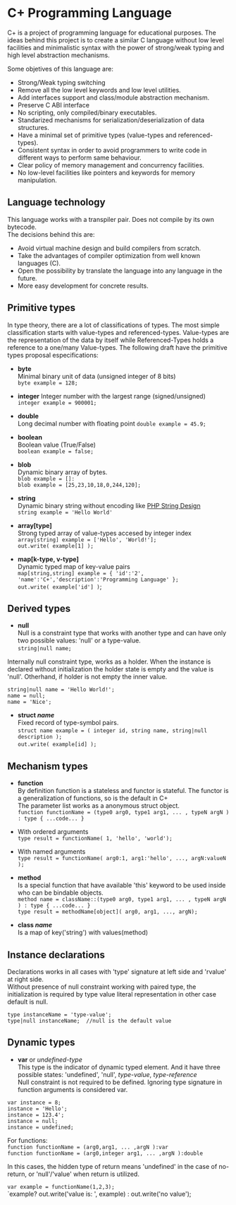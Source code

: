 
C+ Programming Language
=======================

C+ is a project of programming language for educational purposes. The ideas behind this project is to create a similar C language without low level facilities and minimalistic syntax with the power of strong/weak typing and high level abstraction mechanisms.

Some objetives of this language are:   

 - Strong/Weak typing switching
 - Remove all the low level keywords and low level utilities.
 - Add interfaces support and class/module abstraction mechanism.
 - Preserve C ABI interface
 - No scripting, only compiled/binary executables.
 - Standarized mechanisms for serialization/deserialization of data structures. 
 - Have a minimal set of primitive types (value-types and referenced-types).
 - Consistent syntax in order to avoid programmers to write code in different ways to perform same behaviour.  
 - Clear policy of memory management and concurrency facilities.
 - No low-level facilities like pointers and keywords for memory manipulation.
  
Language technology
-------------------   

This language works with a transpiler pair. Does not compile by its own bytecode.   
The decisions behind this are:  

 - Avoid virtual machine design and build compilers from scratch.
 - Take the advantages of compiler optimization from well known languages (C).
 - Open the possibility by translate the language into any language in the future.
 - More easy development for concrete results.


Primitive types
---------------------
   
In type theory, there are a lot of classifications of types. The most simple classification starts with value-types and referenced-types. Value-types are the representation of the data by itself while Referenced-Types holds a reference to a one/many Value-types. The following draft have the primitive types proposal especifications:   

 - **byte**   
Minimal binary unit of data (unsigned integer of 8 bits)  
`byte example = 128;`   

 - **integer** 
Integer number with the largest range (signed/unsigned)   
`integer example = 900001;`   

 - **double**   
Long decimal number with floating point
`double example = 45.9;`     
   
 - **boolean**    
Boolean value (True/False)   
`boolean example = false;`   
   
 - **blob**   
Dynamic binary array of bytes.   
`blob example = []:`   
`blob example = [25,23,10,18,0,244,120];`
   
 - **string**   
Dynamic binary string without encoding like [PHP String Design](https://www.php.net/manual/en/language.types.string.php#language.types.string.details)   
`string example = 'Hello World'`   
    
 - **array[type]**   
Strong typed array of value-types accesed by integer index   
`array[string] example = ['Hello', 'World!'];`   
`out.write( example[1] );`    
  
 - **map[k-type, v-type]**   
Dynamic typed map of key-value pairs  
`map[string,string] example = { 'id':'2', 'name':'C+','description':'Programming Language' };`  
`out.write( example['id'] )`;   

Derived types
----------------- 

 - **null**   
Null is a constraint type that works with another type and can have only two possible values: 'null'  or a type-value.  
`string|null name;`
   
Internally null constraint type, works as a holder. When the instance is declared without initialization the holder state is empty and the value is 'null'. Otherhand, if holder is not empty the inner value.
    
`string|null name = 'Hello World!';`    
`name = null;`    
`name = 'Nice';`   
   
 - **struct *name***   
Fixed record of type-symbol pairs.  
`struct name example = ( integer id, string name, string|null description );`  
`out.write( example[id] );`  
    
Mechanism types   
---------------   
   
 - **function**    
By definition function is a stateless and functor is stateful. The functor is a generalization of functions, so is the default in C+   
The parameter list works as a anonymous struct object.   
`function functionName = (type0 arg0, type1 arg1, ... , typeN argN ) : type { ...code... }`  
   
 - With ordered arguments   
`type result = functionName( 1, 'hello', 'world');`   
   
 - With named arguments   
`type result = functionName( arg0:1, arg1:'hello', ..., argN:valueN );`    
    
 - **method**     
Is a special function that have available 'this' keyword to be used inside who can be bindable objects.   
`method name = className::(type0 arg0, type1 arg1, ... , typeN argN ) : type { ...code... }`   
`type result = methodName[object]( arg0, arg1, ..., argN);`       
    
 - **class *name***    
Is a map of key('string') with values(method)  
   
Instance declarations   
---------------------   
   
Declarations works in all cases with 'type' signature at left side and 'rvalue' at right side.   
Without presence of null constraint working with paired type, the initialization is required by type value literal representation in other case default is null.    
    
`type instanceName = 'type-value';`   
`type|null instanceName;  //null is the default value`  
   
Dynamic types   
-----------------------------   
     
 - **var** or *undefined-type*  
This type is the indicator of dynamic typed element. And it have three possible states: 'undefined', 'null', *type-value*, *type-reference*   
Null constraint is not required to be defined. Ignoring type signature in function arguments is considered var.   
    
`var instance = 8;`  
`instance = 'Hello';`   
`instance = 123.4';`  
`instance = null;`  
`instance = undefined;`    
    
For functions:   
`function functionName = (arg0,arg1, ... ,argN ):var`   
`function functionName = (arg0,integer arg1, ... ,argN ):double`   
    
In this cases, the hidden type of return means 'undefined' in the case of no-return, or 'null'/'value' when return is utilized.   
    
`var example = functionName(1,2,3);`  
`example? out.write('value is: ', example) : out.write('no value'); 

